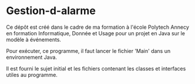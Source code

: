 # Gestion-d-alarme
Ce dépôt est créé dans le cadre de ma formation à l'école Polytech Annecy en formation Informatique, Donnée et Usage pour un projet en Java sur le modèle à événements.

Pour exécuter, ce programme, il faut lancer le fichier 'Main' dans un environnement Java.

Il est fourni le sujet initial et les fichiers contenant les classes et interfaces utiles au programme.
